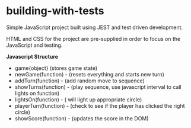 # building-with-tests

Simple JavaScript project built using JEST and test driven development.

HTML and CSS for the project are pre-supplied in order to focus on the JavaScript and testing.

**Javascript Structure**

- game{object}              (stores game state)
- newGame(function)     -   (resets everything and starts new turn)
- addTurn(function)     -   (add random move to sequence)
- showTurns(function)   -   (play sequence, use javascript interval to call lights on function)
- lightsOn(function)    -   ( will light up appropriate circle)
- playerTurn(function)  -   (check to see if the player has clicked the right circle)
- showScore(function)   -   (updates the score in the DOM)